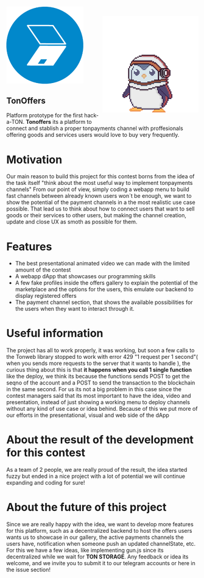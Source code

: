 <p id="readme"><a href="https://tonoffers.netlify.app/"><img width="40%" src="./public/favicon.ico"/></a><img width="50%" align="right" vspace="25" src="./public/assets/AnimationInspect.gif"/></p>

## TonOffers
 Platform prototype for the first hack-a-TON. **Tonoffers** its a platform to connect and stablish a proper tonpayments channel with proffesionals offering goods and services users would love to buy very frequently.
 
# Motivation
Our main reason to build this project for this contest borns from the idea of the task itself "think about the most useful way to implement tonpayments channels"
From our point of view, simply coding a webapp menu to build fast channels between already known users won´t be enough, we want to show the potential of the payment channels in a the most realistic use case possible. That lead us to think about how to connect users that want to sell goods or their services to other users, but making the channel creation, update and close UX as smoth as possible for them.

# Features
+ The best presentational animated video we can made with the limited amount of the contest
+ A webapp dApp that showcases our programming skills
+ A few fake profiles inside the offers gallery to explain the potential of the marketplace and the options for the users, this emulate our backend to display registered offers
+ The payment channel section, that shows the available possibilities for the users when they want to interact through it.

# Useful information
The project has all to work properly, it was working, but soon a few calls to the Tonweb library stopped to work with error 429 "1 request per 1 second"( when you sends more requests to the server that it wants to handle ), the curious thing about this is that **it happens when you call 1 single function** like the deploy, we think its because the functions sends POST to get the seqno of the account and a POST to send the transaction to the blockchain in the same second. For us its not a big problem in this case since the contest managers said that its most important to have the idea, video and presentation, instead of just showing a working menu to deploy channels without any kind of use case or idea behind. Because of this we put more of our efforts in the presentational, visual and web side of the dApp


# About the result of the development for this contest
As a team of 2 people, we are really proud of the result, the idea started fuzzy but ended in a nice project with a lot of potential we will continue expanding and coding for sure! 

# About the future of this project
Since we are really happy with the idea, we want to develop more features for this platform, such as a decentralized backend to host the offers users wants us to showcase in our gallery, the active payments channels the users have, notification when someone push an updated channelState, etc. For this we have a few ideas, like implementing gun.js since its decentralized while we wait for **TON STORAGE**. Any feedback or idea its welcome, and we invite you to submit it to our telegram accounts or here in the issue section!
